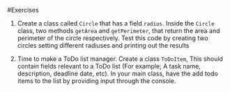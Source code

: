 #Exercises

1. Create a class called `Circle` that has a field `radius`. Inside the `Circle` class, two methods `getArea` and `getPerimeter`,
that return the area and perimeter of the circle respectively. 
Test this code by creating two circles setting different radiuses and printing out the results

2. Time to make a ToDo list manager. Create a class `ToDoItem`, This should contain fields relevant to a ToDo list 
(For example; A task name, description, deadline date, etc). In your main class, have the add todo items to the list by
providing input through the console. 
